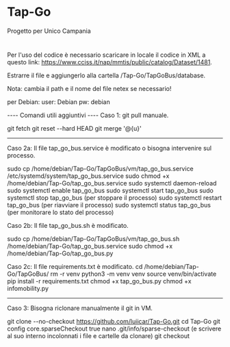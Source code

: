 # Tap-Go
Progetto per Unico Campania
#

Per l'uso del codice è necessario scaricare in locale il codice in XML a questo link: https://www.cciss.it/nap/mmtis/public/catalog/Dataset/1481.

Estrarre il file e aggiungerlo alla cartella /Tap-Go/TapGoBus/database.

Nota: cambia il path e il nome del file netex se necessario!

per Debian:
user: Debian
pw: debian



---- Comandi utili aggiuntivi ----
Caso 1: git pull manuale.

git fetch
git reset --hard HEAD
git merge '@{u}'

--------

Caso 2a: Il file tap_go_bus.service è modificato o bisogna intervenire sul processo.

sudo cp /home/debian/Tap-Go/TapGoBus/vm/tap_go_bus.service /etc/systemd/system/tap_go_bus.service
sudo chmod +x /home/debian/Tap-Go/tap_go_bus.service
sudo systemctl daemon-reload
sudo systemctl enable tap_go_bus
sudo systemctl start tap_go_bus
sudo systemctl stop tap_go_bus (per stoppare il processo)
sudo systemctl restart tap_go_bus (per riavviare il processo)
sudo systemctl status tap_go_bus (per monitorare lo stato del processo)


Caso 2b: Il file tap_go_bus.sh è modificato.

sudo cp /home/debian/Tap-Go/TapGoBus/vm/tap_go_bus.sh /home/debian/Tap-Go/tap_go_bus.service
sudo chmod +x /home/debian/Tap-Go/tap_go_bus.py


Caso 2c: Il file requirements.txt è modificato.
cd /home/debian/Tap-Go/TapGoBus/
rm -r venv
python3 -m venv venv
source venv/bin/activate
pip install -r requirements.txt
chmod +x tap_go_bus.py
chmod +x infomobility.py

--------

Caso 3: Bisogna riclonare manualmente il git in VM.

git clone --no-checkout https://github.com/luiicar/Tap-Go.git
cd Tap-Go
git config core.sparseCheckout true
nano .git/info/sparse-checkout (e scrivere al suo interno incolonnati i file e cartelle da clonare)
git checkout
